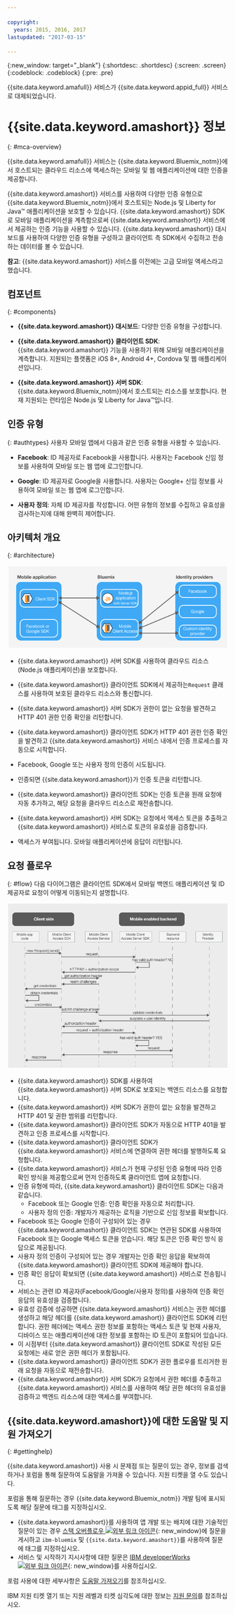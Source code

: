 ```yaml
---

copyright:
  years: 2015, 2016, 2017
lastupdated: "2017-03-15"

---
```


{:new_window: target="_blank"}
{:shortdesc: .shortdesc}
{:screen: .screen}
{:codeblock: .codeblock}
{:pre: .pre}

{{site.data.keyword.amafull}} 서비스가 {{site.data.keyword.appid_full}} 서비스로 대체되었습니다.

# {{site.data.keyword.amashort}} 정보
{: #mca-overview}


{{site.data.keyword.amafull}} 서비스는 {{site.data.keyword.Bluemix_notm}}에서 호스트되는 클라우드 리소스에 액세스하는 모바일 및 웹 애플리케이션에 대한 인증을 제공합니다. 

{{site.data.keyword.amashort}} 서비스를 사용하여 다양한 인증 유형으로 {{site.data.keyword.Bluemix_notm}}에서 호스트되는 Node.js 및 Liberty for Java&trade; 애플리케이션을 보호할 수 있습니다. {{site.data.keyword.amashort}} SDK로 모바일 애플리케이션을 계측함으로써 {{site.data.keyword.amashort}} 서비스에서 제공하는 인증 기능을 사용할 수 있습니다. {{site.data.keyword.amashort}} 대시보드를 사용하여 다양한 인증 유형을 구성하고 클라이언트 측 SDK에서 수집하고 전송하는 데이터를 볼 수 있습니다. 

**참고**: {{site.data.keyword.amashort}} 서비스를 이전에는 고급 모바일 액세스라고 했습니다. 

## 컴포넌트
{: #components}

* **{{site.data.keyword.amashort}} 대시보드**: 다양한 인증 유형을 구성합니다. 

* **{{site.data.keyword.amashort}} 클라이언트 SDK**: {{site.data.keyword.amashort}} 기능을 사용하기 위해 모바일 애플리케이션을 계측합니다. 지원되는 플랫폼은 iOS 8+, Android 4+, Cordova 및 웹 애플리케이션입니다. 

* **{{site.data.keyword.amashort}} 서버 SDK**: {{site.data.keyword.Bluemix_notm}}에서 호스트되는 리소스를 보호합니다. 현재 지원되는 런타임은 Node.js 및 Liberty for Java&trade;입니다. 

## 인증 유형
{: #authtypes}
사용자 모바일 앱에서 다음과 같은 인증 유형을 사용할 수 있습니다. 

* **Facebook**: ID 제공자로 Facebook을 사용합니다. 사용자는 Facebook 신임 정보를 사용하여 모바일 또는 웹 앱에 로그인합니다. 

* **Google**: ID 제공자로 Google을 사용합니다. 사용자는 Google+ 신임 정보를 사용하여 모바일 또는 웹 앱에 로그인합니다. 

* **사용자 정의**: 자체 ID 제공자를 작성합니다. 어떤 유형의 정보를 수집하고 유효성을 검사하는지에 대해 완벽히 제어합니다. 

## 아키텍처 개요
{: #architecture}

![아키텍처 개요 다이어그램](images/mca-overview.jpg)

* {{site.data.keyword.amashort}} 서버 SDK를 사용하여 클라우드 리소스(Node.js 애플리케이션)을 보호합니다. 

* {{site.data.keyword.amashort}} 클라이언트 SDK에서 제공하는`Request` 클래스를 사용하여 보호된 클라우드 리소스와 통신합니다.

* {{site.data.keyword.amashort}} 서버 SDK가 권한이 없는 요청을 발견하고 HTTP 401 권한 인증 확인을 리턴합니다.

* {{site.data.keyword.amashort}} 클라이언트 SDK가 HTTP 401 권한 인증 확인을 발견하고 {{site.data.keyword.amashort}} 서비스 내에서 인증 프로세스를 자동으로 시작합니다. 

* Facebook, Google 또는 사용자 정의 인증이 시도됩니다. 

* 인증되면 {{site.data.keyword.amashort}}가 인증 토큰을 리턴합니다. 

* {{site.data.keyword.amashort}} 클라이언트 SDK는 인증 토큰을 원래 요청에 자동 추가하고, 해당 요청을 클라우드 리소스로 재전송합니다.

* {{site.data.keyword.amashort}} 서버 SDK는 요청에서 액세스 토큰을 추출하고 {{site.data.keyword.amashort}} 서비스로 토큰의 유효성을 검증합니다. 

* 액세스가 부여됩니다. 모바일 애플리케이션에 응답이 리턴됩니다. 

## 요청 플로우
{: #flow}
다음 다이어그램은 클라이언트 SDK에서 모바일 백엔드 애플리케이션 및 ID 제공자로 요청이 어떻게 이동되는지 설명합니다. 

![요청 플로우 다이어그램](images/mca-sequence-overview.jpg)

* {{site.data.keyword.amashort}} SDK를 사용하여 {{site.data.keyword.amashort}} 서버 SDK로 보호되는 백엔드 리소스를 요청합니다.
* {{site.data.keyword.amashort}} 서버 SDK가 권한이 없는 요청을 발견하고 HTTP 401 및 권한 범위를 리턴합니다.
* {{site.data.keyword.amashort}} 클라이언트 SDK가 자동으로 HTTP 401을 발견하고 인증 프로세스를 시작합니다.
* {{site.data.keyword.amashort}} 클라이언트 SDK가 {{site.data.keyword.amashort}} 서비스에 연결하여 권한 헤더를 발행하도록 요청합니다.
* {{site.data.keyword.amashort}} 서비스가 현재 구성된 인증 유형에 따라 인증 확인 방식을 제공함으로써 먼저 인증하도록 클라이언트 앱에 요청합니다. 
* 인증 유형에 따라, {{site.data.keyword.amashort}} 클라이언트 SDK는 다음과 같습니다. 
   * Facebook 또는 Google 인증: 인증 확인을 자동으로 처리합니다.
   * 사용자 정의 인증: 개발자가 제공하는 로직을 기반으로 신임 정보를 확보합니다.
* Facebook 또는 Google 인증이 구성되어 있는 경우 {{site.data.keyword.amashort}} 클라이언트 SDK는 연관된 SDK를 사용하여 Facebook 또는 Google 액세스 토큰을 얻습니다. 해당 토큰은 인증 확인 방식 응답으로 제공됩니다. 
* 사용자 정의 인증이 구성되어 있는 경우 개발자는 인증 확인 응답을 확보하여 {{site.data.keyword.amashort}} 클라이언트 SDK에 제공해야 합니다. 
* 인증 확인 응답이 확보되면 {{site.data.keyword.amashort}} 서비스로 전송됩니다. 
* 서비스는 관련 ID 제공자(Facebook/Google/사용자 정의)를 사용하여 인증 확인 응답의 유효성을 검증합니다. 
* 유효성 검증에 성공하면 {{site.data.keyword.amashort}} 서비스는 권한 헤더를 생성하고 해당 헤더를 {{site.data.keyword.amashort}} 클라이언트 SDK에 리턴합니다. 권한 헤더에는 액세스 권한 정보를 포함하는 액세스 토큰 및 현재 사용자, 디바이스 또는 애플리케이션에 대한 정보를 포함하는 ID 토큰이 포함되어 있습니다. 
* 이 시점부터 {{site.data.keyword.amashort}} 클라이언트 SDK로 작성된 모든 요청에는 새로 얻은 권한 헤더가 포함됩니다.
* {{site.data.keyword.amashort}} 클라이언트 SDK가 권한 플로우를 트리거한 원래 요청을 자동으로 재전송합니다.
* {{site.data.keyword.amashort}} 서버 SDK가 요청에서 권한 헤더를 추출하고 {{site.data.keyword.amashort}} 서비스를 사용하여 해당 권한 헤더의 유효성을 검증하고 백엔드 리소스에 대한 액세스를 부여합니다.


## {{site.data.keyword.amashort}}에 대한 도움말 및 지원 가져오기
{: #gettinghelp}

{{site.data.keyword.amashort}} 사용 시 문제점 또는 질문이 있는 경우, 정보를 검색하거나 포럼을 통해 질문하여 도움말을 가져올 수 있습니다. 지원 티켓을 열 수도 있습니다.

포럼을 통해 질문하는 경우 {{site.data.keyword.Bluemix_notm}} 개발 팀에 표시되도록 해당 질문에 태그를 지정하십시오.

* {{site.data.keyword.amashort}}를 사용하여 앱 개발 또는 배치에 대한 기술적인 질문이 있는 경우 [스택 오버플로우 ![외부 링크 아이콘](../../icons/launch-glyph.svg "외부 링크 아이콘")](http://stackoverflow.com/search?q={{site.data.keyword.amashort}}+ibm-bluemix){: new_window}에 질문을 게시하고 `ibm-bluemix` 및 `{{site.data.keyword.amashort}}`를 사용하여 질문에 태그를 지정하십시오. 
* 서비스 및 시작하기 지시사항에 대한 질문은 [IBM developerWorks ![외부 링크 아이콘](../../icons/launch-glyph.svg "외부 링크 아이콘")](https://developer.ibm.com/answers/search.html?f=&type=question&redirect=search%2Fsearch&sort=relevance&q=mobile+client+access%20%2B[bluemix]){: new_window}를 사용하십시오. 


포럼 사용에 대한 세부사항은 [도움말 가져오기](https://www.{DomainName}/docs/support/index.html#getting-help)를 참조하십시오.

IBM 지원 티켓 열기 또는 지원 레벨과 티켓 심각도에 대한 정보는 [지원 문의](https://www.{DomainName}/docs/support/index.html#contacting-support)를 참조하십시오.

